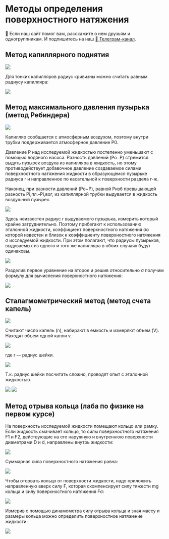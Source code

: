 # Методы определения поверхностного натяжения


<div class="pagination-nav__link">🙏 Если наш сайт помог вам, расскажите о нем друзьям и одногруппникам. И подпишитесь на наш <a href="https://t.me/+JfpTv9CJlwQ0MThi">🔗 Телеграм-канал</a>.</div>

## Метод капиллярного поднятия

![](images/metody-opredeleniya-poverkhnostnogo-natyazheniya/surface_clip_image001_0019.png)

Для тонких капилляров радиус кривизны можно считать равным радиусу капилляра:

![](images/metody-opredeleniya-poverkhnostnogo-natyazheniya/surface_clip_image001_0023.png)

## Метод максимального давления пузырька (метод Ребиндера)

![](images/metody-opredeleniya-poverkhnostnogo-natyazheniya/surface_clip_image001_0024.png)

Капилляр сообщается с атмосферным воздухом, поэтому внутри трубки поддерживается атмосферное давление P0.

Давление P над исследуемой жидкостью постепенно уменьшают с помощью водяного насоса. Разность давлений (Pо−P) стремится выдуть пузырек воздуха из капилляра в жидкость, но этому противодействует добавочное давление создаваемое силами поверхностного натяжения жидкости в образующемся пузырьке радиуса r и направленное по касательной к поверхности раздела г-ж.

Наконец, при разности давлений (Pо−P), равной Pизб превышающей разность Pi,пл.–Pi,вог, из капиллярной трубки выдувается в жидкость воздушный пузырек.

![](images/metody-opredeleniya-poverkhnostnogo-natyazheniya/surface_clip_image001_0025.png)

Здесь неизвестен радиус r выдуваемого пузырька, измерить который крайне затруднительно. Поэтому прибегают к использованию эталонной жидкости, коэффициент поверхностного натяжения σo которой известен и близок к коэффициенту поверхностного натяжения σ исследуемой жидкости. При этом полагают, что радиусы пузырьков, выдуваемых из одного и того же капилляра в обоих случаях будут одинаковы.

![](images/metody-opredeleniya-poverkhnostnogo-natyazheniya/surface_clip_image001_0026.png)

Разделив первое уравнение на второе и решив относительно σ получим формулу для вычисления поверхностного натяжения:

![](images/metody-opredeleniya-poverkhnostnogo-natyazheniya/surface_clip_image001_0027.png)

## Сталагмометрический метод (метод счета капель)

![](images/metody-opredeleniya-poverkhnostnogo-natyazheniya/surface_clip_image001_0030.png)

Считают число капель (n), набирают в емкость и измеряют объем (V). Находят объем одной капли v.

![](images/metody-opredeleniya-poverkhnostnogo-natyazheniya/surface_clip_image001_0031.png)

где r — радиус шейки.

![](images/metody-opredeleniya-poverkhnostnogo-natyazheniya/surface_clip_image001_0032.png)

Т.к. радиус шейки посчитать сложно, проводят опыт с эталонной жидкостью.

![](images/metody-opredeleniya-poverkhnostnogo-natyazheniya/surface_clip_image001_0033.png) ![](images/metody-opredeleniya-poverkhnostnogo-natyazheniya/surface_clip_image001_0034.png)

## Метод отрыва кольца (лаба по физике на первом курсе)

На поверхность исследуемой жидкости помещают кольцо или рамку. Если жидкость смачивает кольцо, то силы поверхностного натяжения F1 и F2, действующие на его наружную и внутреннюю поверхности диаметрами D и d, направлены внутрь жидкости:

![](images/metody-opredeleniya-poverkhnostnogo-natyazheniya/surface_clip_image001_0028.png)

Суммарная сила поверхностного натяжения равна:

![](images/metody-opredeleniya-poverkhnostnogo-natyazheniya/surface_clip_image001_0029.png)

Чтобы оторвать кольцо от поверхности жидкости, надо приложить направленную вверх силу F, которая скомпенсирует силу тяжести mg кольца и силу поверхностного натяжения Fσ:

![](images/metody-opredeleniya-poverkhnostnogo-natyazheniya/surface_clip_image001_0035.png)

Измерив с помощью динамометра силу отрыва кольца и зная массу и размеры кольца можно определить поверхностное натяжение жидкости:

![](images/metody-opredeleniya-poverkhnostnogo-natyazheniya/surface_clip_image001_0036.png)

